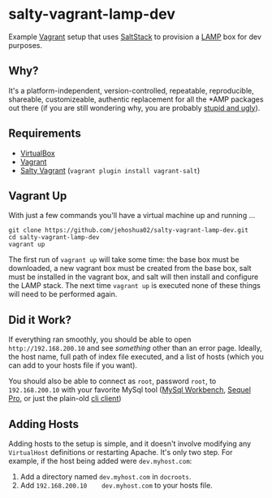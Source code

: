 # salty-vagrant-lamp-dev

Example [Vagrant](http://docs.vagrantup.com/v2/why-vagrant/index.html) setup that uses [SaltStack](http://docs.saltstack.com/) to provision a [LAMP](http://en.wikipedia.org/wiki/LAMP_%28software_bundle%29) box for dev purposes.


## Why?

It's a platform-independent, version-controlled, repeatable, reproducible, shareable, customizeable, authentic 
replacement for all the *AMP packages out there (if you are still wondering why, you are probably 
[stupid and ugly](http://www.youtube.com/watch?feature=player_detailpage&v=4XpnKHJAok8&t=487)).


## Requirements

+ [VirtualBox](https://www.virtualbox.org/wiki/Downloads)
+ [Vagrant](http://downloads.vagrantup.com/)
+ [Salty Vagrant](https://github.com/saltstack/salty-vagrant) (`vagrant plugin install vagrant-salt`)


## Vagrant Up

With just a few commands you'll have a virtual machine up and running ...

```shell
git clone https://github.com/jehoshua02/salty-vagrant-lamp-dev.git
cd salty-vagrant-lamp-dev
vagrant up
```

The first run of `vagrant up` will take some time: the base box must be downloaded, a new vagrant box must be created 
from the base box, salt must be installed in the vagrant box, and salt will then install and configure the LAMP stack. 
The next time `vagrant up` is executed none of these things will need to be performed again.


## Did it Work?

If everything ran smoothly, you should be able to open `http://192.168.200.10` and see *something* other than an error 
page. Ideally, the host name, full path of index file executed, and a list of hosts (which you can add to your hosts 
file if you want).

You should also be able to connect as `root`, password `root`, to `192.168.200.10` with your favorite MySql tool ([MySql Workbench](http://www.mysql.com/products/workbench/), [Sequel Pro](http://www.sequelpro.com/), or just the plain-old [cli client](http://dev.mysql.com/doc/refman/5.5/en/mysql.html))


## Adding Hosts

Adding hosts to the setup is simple, and it doesn't involve modifying any `VirtualHost` definitions or restarting
Apache. It's only two step. For example, if the host being added were `dev.myhost.com`:

1. Add a directory named `dev.myhost.com` in `docroots`.
2. Add `192.168.200.10    dev.myhost.com` to your hosts file.
